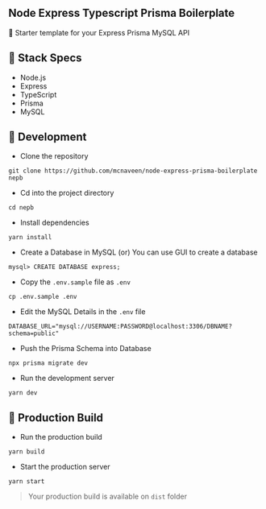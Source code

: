 ## Node Express Typescript Prisma Boilerplate

🦄 Starter template for your Express Prisma MySQL API

## 🍔 Stack Specs

- Node.js
- Express
- TypeScript
- Prisma
- MySQL

## 🧬 Development

- Clone the repository

```
git clone https://github.com/mcnaveen/node-express-prisma-boilerplate nepb
```
- Cd into the project directory
```
cd nepb
```

- Install dependencies

```
yarn install
```

- Create a Database in MySQL (or) You can use GUI to create a database

```
mysql> CREATE DATABASE express;
```

- Copy the `.env.sample` file as `.env`

```
cp .env.sample .env
```

- Edit the MySQL Details in the `.env` file

```
DATABASE_URL="mysql://USERNAME:PASSWORD@localhost:3306/DBNAME?schema=public"
```

- Push the Prisma Schema into Database

```
npx prisma migrate dev
```

- Run the development server

```
yarn dev
```

## 🚀 Production Build

- Run the production build

```
yarn build
```

- Start the production server

```
yarn start
```

> Your production build is available on `dist` folder

